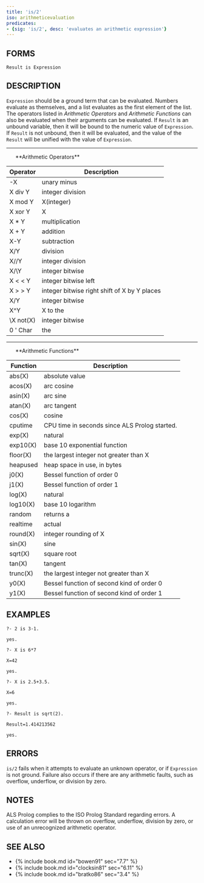 ```yaml
---
title: 'is/2'
iso: arithmeticevaluation
predicates:
- {sig: 'is/2', desc: 'evaluates an arithmetic expression'}
---
```


## FORMS
```
Result is Expression
```
## DESCRIPTION

`Expression` should be a ground term that can be evaluated. Numbers evaluate as themselves, and a list evaluates as the first element of the list. The operators listed in _Arithmetic Operators_ and
_Arithmetic Functions_ can also be evaluated when their arguments can be evaluated. If `Result` is an unbound variable, then it will be bound to the numeric value of `Expression`. If `Result` is not unbound, then it will be evaluated, and the value of the `Result` will be unified with the value of `Expression`.




<hr>
&nbsp;&nbsp;&nbsp;&nbsp;&nbsp;&nbsp;**Arithmetic Operators**

|Operator|Description|
|---------|------------|
| -X | unary minus | 
| X div Y | integer division | 
| X mod Y | X(integer) | 
| X xor Y | X | 
| X * Y | multiplication | 
| X + Y | addition | 
| X-Y | subtraction | 
| X/Y | division | 
| X//Y | integer division | 
| X/\Y | integer bitwise | 
| X &lt; &lt; Y | integer bitwise left | 
| X &gt; &gt; Y | integer bitwise right shift of X by Y places | 
| X\/Y | integer bitwise | 
| X^Y | X to the | 
| \X not(X) | integer bitwise | 
| 0 ' Char | the | 



<hr>
&nbsp;&nbsp;&nbsp;&nbsp;&nbsp;&nbsp;**Arithmetic Functions**

|Function|Description|
|---------|------------|
| abs(X) | absolute value | 
| acos(X) | arc cosine | 
| asin(X) | arc sine | 
| atan(X) | arc tangent | 
| cos(X) | cosine | 
| cputime | CPU time in seconds since ALS Prolog started. | 
| exp(X) | natural | 
| exp10(X) | base 10 exponential function | 
| floor(X) | the largest integer not greater than X | 
| heapused | heap space in use, in bytes | 
| j0(X) | Bessel function of order 0 | 
| j1(X) | Bessel function of order 1 | 
| log(X) | natural | 
| log10(X) | base 10 logarithm | 
| random | returns a | 
| realtime | actual | 
| round(X) | integer rounding of X | 
| sin(X) | sine | 
| sqrt(X) | square root | 
| tan(X) | tangent | 
| trunc(X) | the largest integer not greater than X | 
| y0(X) | Bessel function of second kind of order 0 | 
| y1(X) | Bessel function of second kind of order 1 | 




## EXAMPLES
```
?- 2 is 3-1.

yes.

?- X is 6*7

X=42

yes.

?- X is 2.5+3.5.

X=6

yes.

?- Result is sqrt(2).

Result=1.414213562 

yes.
```

## ERRORS

`is/2` fails when it attempts to evaluate an unknown operator, or if `Expression` is not ground. Failure also occurs if there are any arithmetic faults, such as overflow, underflow, or division by zero.


## NOTES

ALS Prolog complies to the ISO Prolog Standard regarding errors. A calculation error will be thrown on overflow, underflow, division by zero, or use of an unrecognized arithmetic operator.


## SEE ALSO

- {% include book.md id="bowen91"    sec="7.7" %}
- {% include book.md id="clocksin81" sec="6.11" %}
- {% include book.md id="bratko86"   sec="3.4" %}
